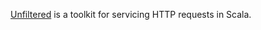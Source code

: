 [Unfiltered][uf] is a toolkit for servicing HTTP requests in Scala.

[uf]: http://github.com/n8han/unfiltered
